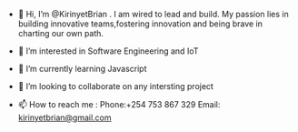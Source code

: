 - 👋 Hi, I’m @KirinyetBrian . I am wired to lead and build. My passion lies in building innovative teams,fostering  innovation and being brave in charting our own path. 

- 👀 I’m interested in Software Engineering and IoT
- 🌱 I’m currently learning Javascript
- 💞️ I’m looking to collaborate on any intersting project
- 📫 How to reach me : Phone:+254 753 867 329 Email: kirinyetbrian@gmail.com

<!---
KirinyetBrian/KirinyetBrian is a ✨ special ✨ repository because its `README.md` (this file) appears on your GitHub profile.
You can click the Preview link to take a look at your changes.
--->
